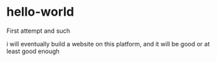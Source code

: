 # hello-world
First attempt and such

i will eventually build a website on this platform, and it will be good
or at least good enough
